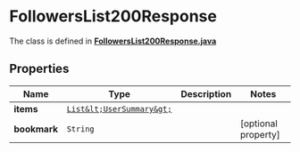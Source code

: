 

# FollowersList200Response

The class is defined in **[FollowersList200Response.java](../../src/main/java/org/openapitools/model/FollowersList200Response.java)**

## Properties

Name | Type | Description | Notes
------------ | ------------- | ------------- | -------------
**items** | [`List&lt;UserSummary&gt;`](UserSummary.md) |  | 
**bookmark** | `String` |  |  [optional property]




